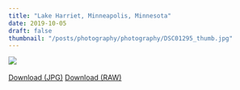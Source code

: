 ```yaml
---
title: "Lake Harriet, Minneapolis, Minnesota"
date: 2019-10-05
draft: false
thumbnail: "/posts/photography/photography/DSC01295_thumb.jpg"
---
```

<img src="/posts/photography/photography/DSC01295.jpg">
<br>
<br>
<a href="/posts/photography/photography/DSC01295.jpg" class="btn">Download (JPG)</a>
<a href="/posts/photography/photography/DSC01295.ARW" class="btn">Download (RAW)</a>